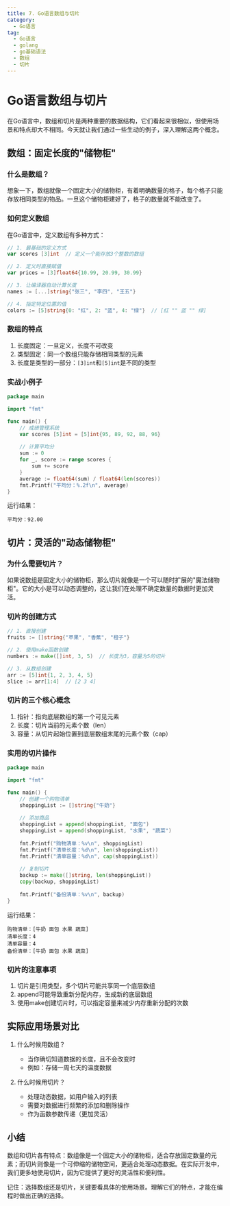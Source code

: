 ```yaml
---
title: 7. Go语言数组与切片
category:
  - Go语言
tag:
  - Go语言
  - golang
  - go基础语法
  - 数组
  - 切片
---
```


# **Go语言数组与切片**

在Go语言中，数组和切片是两种重要的数据结构，它们看起来很相似，但使用场景和特点却大不相同。今天就让我们通过一些生动的例子，深入理解这两个概念。

## **数组：固定长度的"储物柜"**

### **什么是数组？**
想象一下，数组就像一个固定大小的储物柜，有着明确数量的格子，每个格子只能存放相同类型的物品。一旦这个储物柜建好了，格子的数量就不能改变了。

### **如何定义数组**
在Go语言中，定义数组有多种方式：

```go
// 1. 最基础的定义方式
var scores [3]int  // 定义一个能存放3个整数的数组

// 2. 定义时直接赋值
var prices = [3]float64{10.99, 20.99, 30.99}

// 3. 让编译器自动计算长度
names := [...]string{"张三", "李四", "王五"}

// 4. 指定特定位置的值
colors := [5]string{0: "红", 2: "蓝", 4: "绿"}  // [红 "" 蓝 "" 绿]
```

### **数组的特点**
1. 长度固定：一旦定义，长度不可改变
2. 类型固定：同一个数组只能存储相同类型的元素
3. 长度是类型的一部分：`[3]int`和`[5]int`是不同的类型

### **实战小例子**
```go
package main

import "fmt"

func main() {
    // 成绩管理系统
    var scores [5]int = [5]int{95, 89, 92, 88, 96}
    
    // 计算平均分
    sum := 0
    for _, score := range scores {
        sum += score
    }
    average := float64(sum) / float64(len(scores))
    fmt.Printf("平均分：%.2f\n", average)
}
```
运行结果：
```
平均分：92.00
```

## **切片：灵活的"动态储物柜"**

### **为什么需要切片？**
如果说数组是固定大小的储物柜，那么切片就像是一个可以随时扩展的"魔法储物柜"。它的大小是可以动态调整的，这让我们在处理不确定数量的数据时更加灵活。

### **切片的创建方式**
```go
// 1. 直接创建
fruits := []string{"苹果", "香蕉", "橙子"}

// 2. 使用make函数创建
numbers := make([]int, 3, 5)  // 长度为3，容量为5的切片

// 3. 从数组创建
arr := [5]int{1, 2, 3, 4, 5}
slice := arr[1:4]  // [2 3 4]
```

### **切片的三个核心概念**
1. 指针：指向底层数组的第一个可见元素
2. 长度：切片当前的元素个数（len）
3. 容量：从切片起始位置到底层数组末尾的元素个数（cap）

### **实用的切片操作**
```go
package main

import "fmt"

func main() {
    // 创建一个购物清单
    shoppingList := []string{"牛奶"}
    
    // 添加商品
    shoppingList = append(shoppingList, "面包")
    shoppingList = append(shoppingList, "水果", "蔬菜")
    
    fmt.Printf("购物清单：%v\n", shoppingList)
    fmt.Printf("清单长度：%d\n", len(shoppingList))
    fmt.Printf("清单容量：%d\n", cap(shoppingList))
    
    // 复制切片
    backup := make([]string, len(shoppingList))
    copy(backup, shoppingList)
    
    fmt.Printf("备份清单：%v\n", backup)
}
```
运行结果：
```
购物清单：[牛奶 面包 水果 蔬菜]
清单长度：4
清单容量：4
备份清单：[牛奶 面包 水果 蔬菜]
```

### **切片的注意事项**
1. 切片是引用类型，多个切片可能共享同一个底层数组
2. append可能导致重新分配内存，生成新的底层数组
3. 使用make创建切片时，可以指定容量来减少内存重新分配的次数

## **实际应用场景对比**

1. 什么时候用数组？
   - 当你确切知道数据的长度，且不会改变时
   - 例如：存储一周七天的温度数据

2. 什么时候用切片？
   - 处理动态数据，如用户输入的列表
   - 需要对数据进行频繁的添加和删除操作
   - 作为函数参数传递（更加灵活）

## **小结**

数组和切片各有特点：数组像是一个固定大小的储物柜，适合存放固定数量的元素；而切片则像是一个可伸缩的储物空间，更适合处理动态数据。在实际开发中，我们更多地使用切片，因为它提供了更好的灵活性和便利性。

记住：选择数组还是切片，关键要看具体的使用场景。理解它们的特点，才能在编程时做出正确的选择。 